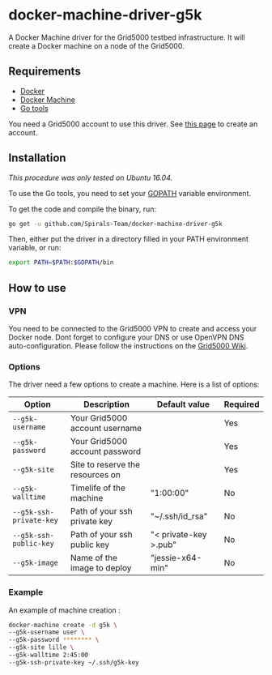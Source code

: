 # docker-machine-driver-g5k
A Docker Machine driver for the Grid5000 testbed infrastructure. It will create a Docker machine on a node of the Grid5000.

## Requirements
* [Docker](https://www.docker.com/products/overview#/install_the_platform)
* [Docker Machine](https://docs.docker.com/machine/install-machine/)
* [Go tools](https://golang.org/doc/install)

You need a Grid5000 account to use this driver. See [this page](https://www.grid5000.fr/mediawiki/index.php/Grid5000:Get_an_account) to create an account.

## Installation
*This procedure was only tested on Ubuntu 16.04.*

To use the Go tools, you need to set your [GOPATH](https://golang.org/doc/code.html#GOPATH) variable environment.

To get the code and compile the binary, run:

```bash
go get -u github.com/Spirals-Team/docker-machine-driver-g5k
```

Then, either put the driver in a directory filled in your PATH environment variable, or run:

```bash
export PATH=$PATH:$GOPATH/bin
```

## How to use

### VPN
You need to be connected to the Grid5000 VPN to create and access your Docker node.
Dont forget to configure your DNS or use OpenVPN DNS auto-configuration.
Please follow the instructions on the [Grid5000 Wiki](https://www.grid5000.fr/mediawiki/index.php/VPN).

### Options
The driver need a few options to create a machine. Here is a list of options:

|          Option          |              Description              |     Default value     |  Required  |
|--------------------------|---------------------------------------|-----------------------|------------|
| `--g5k-username`         | Your Grid5000 account username        |                       | Yes        |
| `--g5k-password`         | Your Grid5000 account password        |                       | Yes        |
| `--g5k-site`             | Site to reserve the resources on      |                       | Yes        |
| `--g5k-walltime`         | Timelife of the machine               | "1:00:00"             | No         |
| `--g5k-ssh-private-key`  | Path of your ssh private key          | "~/.ssh/id_rsa"       | No         |
| `--g5k-ssh-public-key`   | Path of your ssh public key           | "< private-key >.pub" | No         |
| `--g5k-image`            | Name of the image to deploy           | "jessie-x64-min"      | No         |

### Example
An example of machine creation :

```bash
docker-machine create -d g5k \
--g5k-username user \
--g5k-password ******** \
--g5k-site lille \
--g5k-walltime 2:45:00
--g5k-ssh-private-key ~/.ssh/g5k-key
```
